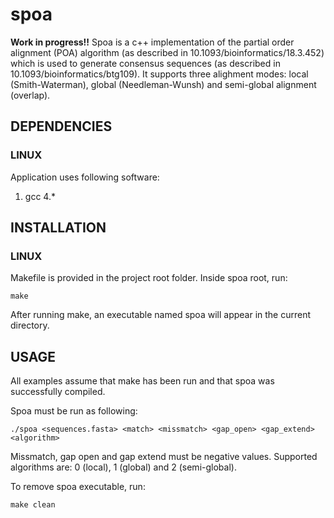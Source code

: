 # spoa

**Work in progress!!** Spoa is a c++ implementation of the partial order alignment (POA) algorithm (as described in 10.1093/bioinformatics/18.3.452) which is used to generate consensus sequences (as described in 10.1093/bioinformatics/btg109). It supports three alighment modes: local (Smith-Waterman), global (Needleman-Wunsh) and semi-global alignment (overlap).

## DEPENDENCIES

### LINUX

Application uses following software:

1. gcc 4.*

## INSTALLATION

### LINUX

Makefile is provided in the project root folder. Inside spoa root, run:

    make

After running make, an executable named spoa will appear in the current directory.

## USAGE

All examples assume that make has been run and that spoa was successfully compiled.

Spoa must be run as following:

    ./spoa <sequences.fasta> <match> <missmatch> <gap_open> <gap_extend> <algorithm>

Missmatch, gap open and gap extend must be negative values. Supported algorithms are: 0 (local), 1 (global) and 2 (semi-global).

To remove spoa executable, run:

    make clean
